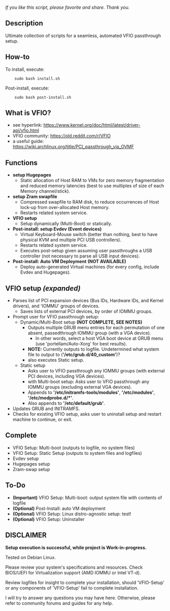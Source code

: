 *If you like this script, please favorite and share. Thank you.*

## Description
Ultimate collection of scripts for a seamless, automated VFIO passthrough setup.

## How-to
To install, execute:

        sudo bash install.sh

Post-install, execute:

        sudo bash post-install.sh

## What is VFIO?
* see hyperlink:        https://www.kernel.org/doc/html/latest/driver-api/vfio.html
* VFIO community:       https://old.reddit.com/r/VFIO
* a useful guide:       https://wiki.archlinux.org/title/PCI_passthrough_via_OVMF

## Functions
* **setup Hugepages**
    * Static allocation of Host RAM to VMs for zero memory fragmentation and reduced memory latencies (best to use multiples of size of each Memory channel/stick).
* **setup Zram swapfile**
    * Compressed swapfile to RAM disk, to reduce occurrences of Host lock-up from over-allocated Host memory.
    * Restarts related system service.
* **VFIO setup**
    * Setup dynamically (Multi-Boot) or statically.
* **Post-install: setup Evdev (Event devices)**
    * Virtual Keyboard-Mouse switch (better than nothing, best to have physical KVM and multiple PCI USB controllers).
    * Restarts related system service.
    * Executes post-setup given assuming user passthroughs a USB controller (not necessary to parse all USB input devices).
* **Post-install: Auto VM Deployment** **(NOT AVAILABLE)**
    * Deploy auto-generated Virtual machines (for every config, include Evdev and Hugepages).

## VFIO setup *(expanded)*
* Parses list of PCI expansion devices (Bus IDs, Hardware IDs, and Kernel drivers), and 'IOMMU' groups of devices.
    * Saves lists of external PCI devices, by order of IOMMU groups.
* Prompt user for VFIO passthrough setup:
    * Dynamic/Multi-Boot setup **(NOT COMPLETE, SEE NOTES)**
        * Outputs multiple GRUB menu entries for each permutation of one absent, passedthrough IOMMU group (with a VGA device).
            * In other words, select a host VGA boot device at GRUB menu (use 'portellam/Auto-Xorg' for best results).
        * **NOTE:** Currently outputs to logfile. Undetermined what system file to output to (**'/etc/grub.d/40_custom'**)?
        * also executes Static setup.
    * Static setup
        * Asks user to VFIO passthrough any IOMMU groups (with external PCI devices, including VGA devices).
        * with Multi-boot setup: Asks user to VFIO passthrough any IOMMU groups (excluding external VGA devices).
        * Appends to **'/etc/initramfs-tools/modules'**, **'/etc/modules'**, **'/etc/modprobe.d/*'**.
        * Also appends to **'/etc/default/grub'**.         
* Updates GRUB and INITRAMFS.
* Checks for existing VFIO setup, asks user to uninstall setup and restart machine to continue, or exit.

## Complete
* VFIO Setup: Multi-boot (outputs to logfile, no system files)
* VFIO Setup: Static Setup (outputs to system files and logfiles)
* Evdev setup
* Hugepages setup
* Zram-swap setup

## To-Do
* **(Important)** VFIO Setup: Multi-boot:   output system file with contents of logfile
* **(Optional)** Post-Install:       auto VM deployment
* **(Optional)** VFIO Setup: Linux distro-agnostic setup: test!
* **(Optional)** VFIO Setup: Uninstaller

## DISCLAIMER
**Setup execution is successful, while project is Work-in-progress.**

Tested on Debian Linux.

Please review your system's specifications and resources. Check BIOS/UEFI for Virtualization support (AMD IOMMU or Intel VT-d).

Review logfiles for insight to complete your installation, should 'VFIO-Setup' or any components of 'VFIO-Setup' fail to complete installation.

I will try to answer any questions you may have here. Otherwise, please refer to community forums and guides for any help.